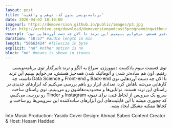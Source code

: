 ```yaml
---
layout: post
title: 'برنامه‌نویسی بدون کد، توهم و واقعیت'
date: 2020-04-02 18:10:00
imageurl: https://demoversion.github.io/public/images/p3.jpg
file: http://archive.org/download/demoversionpodcast3programmingwithoutcoding/DemoVersion_Podcast_3_programming_without_coding.mp3
excerpt: 'توی قسمت سوم پادکست دموورژن، سراغ یه الگو و ترند تاثیرگذار توی برنامه‌نویسی رفتیم، اون هم ساده‌تر شدن و اتوماتیک شدن همه‌چیز هستش، می‌خوایم ببینیم این ترند تا الان چه دست آورد‌هایی توی Back-end و Front-end و ‌Data Science داشته، چه کارهایی می‌شه باهاش کرد، تعدادی ابزار رو باهم بررسی می‌کنیم که ابزارهای جدیدی در راستای این ترند هستند، توانایی‌ها و محدودیت‌هاشون رو می‌بینیم، توی راستای ساخت سریع یک سرویس از لحاظ فنی، برای نمونه Instagram و Tinder رو بررسی می‌کنیم، که چجوری میشه با این قابلیت‌های این ابزارهای ساده‌کننده این سرویس‌ها رو ساخت و کجاها ممکنه مشکل ایجاد بشه.'
duration: "50:57" #audio length in min
length: "50663424" #filesize in byte
explicit: "no" #other option is no
block: "no" #means is shown in itunes
---
```

<p dir="rtl">
توی قسمت سوم پادکست دموورژن، سراغ یه الگو و ترند تاثیرگذار توی برنامه‌نویسی رفتیم، اون هم ساده‌تر شدن و اتوماتیک شدن همه‌چیز هستش، می‌خوایم ببینیم این ترند تا الان چه دست آورد‌هایی توی Back-end و Front-end و ‌Data Science داشته، چه کارهایی می‌شه باهاش کرد، تعدادی ابزار رو باهم بررسی می‌کنیم که ابزارهای جدیدی در راستای این ترند هستند، توانایی‌ها و محدودیت‌هاشون رو می‌بینیم، توی راستای ساخت سریع یک سرویس از لحاظ فنی، برای نمونه Instagram و Tinder رو بررسی می‌کنیم، که چجوری میشه با این قابلیت‌های این ابزارهای ساده‌کننده این سرویس‌ها رو ساخت و کجاها ممکنه مشکل ایجاد بشه.
</p>
Into Music Production: Yasido
Cover Design: Ahmad Saberi
Content Creator & Host: Hesam Haddad
